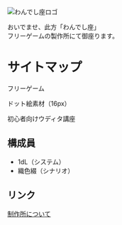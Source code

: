 ![わんでし座ロゴ](assets/img/1dLza_b1.png)

おいでませ、此方「わんでし座」  
フリーゲームの製作所にて御座ります。

<div class="container">
  <div class="content">
    <h1>サイトマップ</h1>
    <p>フリーゲーム</p>
    <p>ドット絵素材（16px）</p>
    <p>初心者向けウディタ講座</p>
  </div>

  <div class="sidebar">
    <h2>構成員</h2>
    <ul>
      <li>1dL（システム）</li>
      <li>織色綴（シナリオ）</li>
    </ul>
    <h2>リンク</h2>
    <p><a href="about.html">制作所について</a></p>
  </div>
</div>
